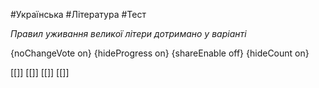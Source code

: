 #Українська #Література #Тест

*Правил уживання великої літери дотримано у варіанті*

{noChangeVote on}
{hideProgress on}
{shareEnable off}
{hideCount on}

[[]]
[[]]
[[]]
[[]]
